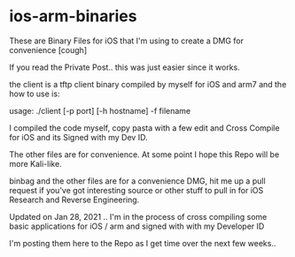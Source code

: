 # ios-arm-binaries

These are Binary Files for iOS that I'm using to create a DMG for convenience [cough]

If you read the Private Post.. this was just easier since it works.

the client is a tftp client binary compiled by myself for iOS and arm7 and the how to use is:

usage: ./client [-p port] [-h hostname] -f filename

I compiled the code myself, copy pasta with a few edit and Cross Compile for iOS and its Signed with my Dev ID.

The other files are for convenience. At some point I hope this Repo will be more Kali-like.

binbag and the other files are for a convenience DMG, hit me up a pull request if you've got interesting source or other stuff to pull in for iOS Research and Reverse Engineering.

Updated on Jan 28, 2021 .. I'm in the process of cross compiling some basic applications for iOS / arm and signed with with my Developer ID

I'm posting them here to the Repo as I get time over the next few weeks..










